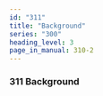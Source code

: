 ```yaml
---
id: "311"
title: "Background"
series: "300"
heading_level: 3
page_in_manual: 310-2
---
```


### 311 Background